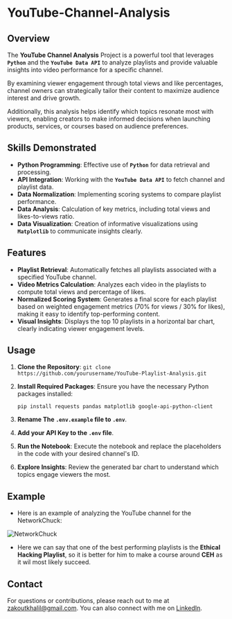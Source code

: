 # YouTube-Channel-Analysis
## Overview
The **YouTube Channel Analysis** Project is a powerful tool that leverages **`Python`** and the **`YouTube Data API`** to analyze playlists and provide valuable insights into video performance for a specific channel.

By examining viewer engagement through total views and like percentages, channel owners can strategically tailor their content to maximize audience interest and drive growth.

Additionally, this analysis helps identify which topics resonate most with viewers, enabling creators to make informed decisions when launching products, services, or courses based on audience preferences.

## Skills Demonstrated
* **Python Programming**: Effective use of **`Python`** for data retrieval and processing.
* **API Integration**: Working with the **`YouTube Data API`** to fetch channel and playlist data.
* **Data Normalization**: Implementing scoring systems to compare playlist performance.
* **Data Analysis**: Calculation of key metrics, including total views and likes-to-views ratio.
* **Data Visualization**: Creation of informative visualizations using **`Matplotlib`** to communicate insights clearly.

## Features

* **Playlist Retrieval**: Automatically fetches all playlists associated with a specified YouTube channel.
* **Video Metrics Calculation**: Analyzes each video in the playlists to compute total views and percentage of likes.
* **Normalized Scoring System**: Generates a final score for each playlist based on weighted engagement metrics (70% for views / 30% for likes), making it easy to identify top-performing content.
* **Visual Insights**: Displays the top 10 playlists in a horizontal bar chart, clearly indicating viewer engagement levels.

## Usage

1. **Clone the Repository**:
   ```git clone https://github.com/yourusername/YouTube-Playlist-Analysis.git```

2. **Install Required Packages**: Ensure you have the necessary Python packages installed:
   
   ```pip install requests pandas matplotlib google-api-python-client```
3. **Rename The **`.env.example`** file to `.env`**.
4. **Add your API Key to the **`.env`** file**.
5. **Run the Notebook**: Execute the notebook and replace the placeholders in the code with your desired channel's ID.
6. **Explore Insights**: Review the generated bar chart to understand which topics engage viewers the most.

## Example
* Here is an example of analyzing the YouTube channel for the NetworkChuck:
  
![NetworkChuck](./ChartsExamples/NetworkChuck.png)

* Here we can say that one of the best performing playlists is the **Ethical Hacking Playlist**, so it is better for him to make a course around **CEH** as it wil most likely succeed.

## Contact
For questions or contributions, please reach out to me at zakoutkhalil@gmail.com. You can also connect with me on [LinkedIn](https://www.linkedin.com/in/khalil-zakout/).

